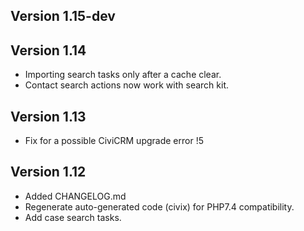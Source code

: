 Version 1.15-dev
------------

Version 1.14
------------

* Importing search tasks only after a cache clear.
* Contact search actions now work with search kit.

Version 1.13
------------
* Fix for a possible CiviCRM upgrade error !5

Version 1.12
------------
* Added CHANGELOG.md
* Regenerate auto-generated code (civix) for PHP7.4 compatibility.
* Add case search tasks.

